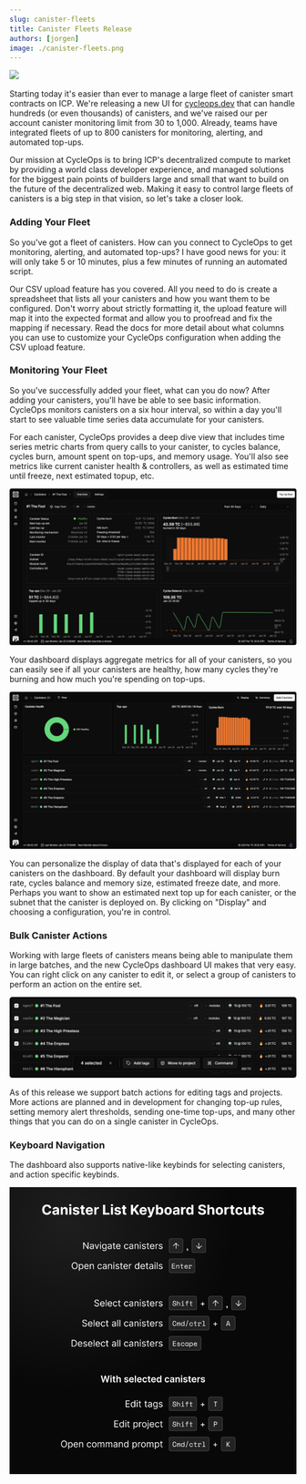 ```yaml
---
slug: canister-fleets
title: Canister Fleets Release
authors: [jorgen]
image: ./canister-fleets.png
---
```


[![](./canister-fleets.png)](/changelog/canister-fleets)

Starting today it's easier than ever to manage a large fleet of canister smart contracts on ICP. We're releasing a new UI for [cycleops.dev](http://cycleops.dev) that can handle hundreds (or even thousands) of canisters, and we've raised our per account canister monitoring limit from 30 to 1,000. Already, teams have integrated fleets of up to 800 canisters for monitoring, alerting, and automated top-ups.

<!-- truncate -->

Our mission at CycleOps is to bring ICP's decentralized compute to market by providing a world class developer experience, and managed solutions for the biggest pain points of builders large and small that want to build on the future of the decentralized web. Making it easy to control large fleets of canisters is a big step in that vision, so let's take a closer look.

### Adding Your Fleet

So you've got a fleet of canisters. How can you connect to CycleOps to get monitoring, alerting, and automated top-ups? I have good news for you: it will only take 5 or 10 minutes, plus a few minutes of running an automated script.

Our CSV upload feature has you covered. All you need to do is create a spreadsheet that lists all your canisters and how you want them to be configured. Don't worry about strictly formatting it, the upload feature will map it into the expected format and allow you to proofread and fix the mapping if necessary. Read the docs for more detail about what columns you can use to customize your CycleOps configuration when adding the CSV upload feature.

### Monitoring Your Fleet

So you've successfully added your fleet, what can you do now? After adding your canisters, you'll have be able to see basic information. CycleOps monitors canisters on a six hour interval, so within a day you'll start to see valuable time series data accumulate for your canisters.

For each canister, CycleOps provides a deep dive view that includes time series metric charts from query calls to your canister, to cycles balance, cycles burn, amount spent on top-ups, and memory usage. You'll also see metrics like current canister health & controllers, as well as estimated time until freeze, next estimated topup, etc.

![screenshot-canister-monitoring.png](./screenshot-canister-monitoring.png)

Your dashboard displays aggregate metrics for all of your canisters, so you can easily see if all your canisters are healthy, how many cycles they're burning and how much you're spending on top-ups.

![screenshot-canister-list.png](./screenshot-canister-list.png)

You can personalize the display of data that's displayed for each of your canisters on the dashboard. By default your dashboard will display burn rate, cycles balance and memory size, estimated freeze date, and more. Perhaps you want to show an estimated next top up for each canister, or the subnet that the canister is deployed on. By clicking on "Display" and choosing a configuration, you're in control.

### Bulk Canister Actions

Working with large fleets of canisters means being able to manipulate them in large batches, and the new CycleOps dashboard UI makes that very easy. You can right click on any canister to edit it, or select a group of canisters to perform an action on the entire set.

![screenshot-canister-selection.png](./screenshot-canister-selection.png)

As of this release we support batch actions for editing tags and projects. More actions are planned and in development for changing top-up rules, setting memory alert thresholds, sending one-time top-ups, and many other things that you can do on a single canister in CycleOps.

### Keyboard Navigation

The dashboard also supports native-like keybinds for selecting canisters, and action specific keybinds.

![canister-list-keybinds.png](./canister-list-keybinds.png)
